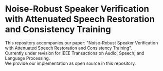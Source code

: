 # Noise-Robust Speaker Verification with Attenuated Speech Restoration and Consistency Training
This repository accompanies our paper:
"Noise-Robust Speaker Verification with Attenuated Speech Restoration and Consistency Training". <br>
Currently under revision for IEEE Transactions on Audio, Speech, and Language Processing. <br>
We provide our implementation as open source in this repository.
